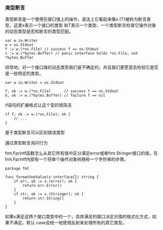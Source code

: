 
### 类型断言

类型断言是一个使用在接口值上的操作，语法上它看起来像x.(T)被称为断言类型，这里x表示一个接口的类型
和T表示一个类型，一个类型断言检查它操作对象的动态类型是否和断言的类型匹配。

```
var w io.Writer
w = os.Stdout
f := w.(*os.File) // success f == os.Stdout
c := w.(*bytes.Buffer) // panic interface holds *os.File, not *bytes.Buffer
```

经常地，对一个接口值的动态类型我们是不确定的，并且我们更愿意去检验它是否是一些特定的类型。

```
var w io.Writer = os.Stdout

f, ok := w.(*os.File)      // success f == os.Stdout
b, ok := w.(*bytes.Buffer) // failure f == nil
```

if语句的扩展格式让这个变的很简洁
```
if f, ok := w.(*os.File); ok {
    // ...
}
```

基于类型断言可以区别错误类型

通过类型断言询问行为

fmt.Fprintf函数怎么从其它所有值中区分满足error或者fmt.Stringer接口的值，在
fmt.Fprintf内部有一个将单个操作对象转换称一个字符串的步骤。
```
package fmt

func formatOneValue(x interface{}) string {
    if err, ok := x.(error); ok {
        return err.Error()
    }
    if str, ok := x.(Stringer); ok {
        return str.String()
    }
}
```
如果x满足这两个接口类型中的一个，具体满足的接口决定对值的格式化方式，如果不满足，默认
case会统一地使用反射来处理所有的其它类型。
